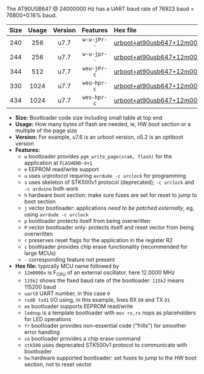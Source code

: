 The AT90USB647 @ 24000000 Hz has a UART baud rate of 76923 baud = 76800+0.16% baud.

|Size|Usage|Version|Features|Hex file|
|:-:|:-:|:-:|:-:|:--|
|240|256|u7.7|`w-u-jPr--`|[urboot+at90usb647+12m0000x+++38k4_uart0_rxd2_txd3_lednop.hex](https://raw.githubusercontent.com/stefanrueger/urboot.hex/main/mcus/at90usb647/external_oscillator/fcpu+12m0000_Hz/br+++38k4_bps/urboot+at90usb647+12m0000x+++38k4_uart0_rxd2_txd3_lednop.hex)|
|244|256|u7.7|`w-u-jpr--`|[urboot+at90usb647+12m0000x+++38k4_uart0_rxd2_txd3_lednop_fr.hex](https://raw.githubusercontent.com/stefanrueger/urboot.hex/main/mcus/at90usb647/external_oscillator/fcpu+12m0000_Hz/br+++38k4_bps/urboot+at90usb647+12m0000x+++38k4_uart0_rxd2_txd3_lednop_fr.hex)|
|344|512|u7.7|`weu-jPr-c`|[urboot+at90usb647+12m0000x+++38k4_uart0_rxd2_txd3_ee_lednop_fr_ce.hex](https://raw.githubusercontent.com/stefanrueger/urboot.hex/main/mcus/at90usb647/external_oscillator/fcpu+12m0000_Hz/br+++38k4_bps/urboot+at90usb647+12m0000x+++38k4_uart0_rxd2_txd3_ee_lednop_fr_ce.hex)|
|330|1024|u7.7|`weu-hpr-c`|[urboot+at90usb647+12m0000x+++38k4_uart0_rxd2_txd3_ee_lednop_fr_ce_hw.hex](https://raw.githubusercontent.com/stefanrueger/urboot.hex/main/mcus/at90usb647/external_oscillator/fcpu+12m0000_Hz/br+++38k4_bps/urboot+at90usb647+12m0000x+++38k4_uart0_rxd2_txd3_ee_lednop_fr_ce_hw.hex)|
|434|1024|u7.7|`wes-hpr-c`|[urboot+at90usb647+12m0000x+++38k4_uart0_rxd2_txd3_ee_lednop_fr_ce_stk500_hw.hex](https://raw.githubusercontent.com/stefanrueger/urboot.hex/main/mcus/at90usb647/external_oscillator/fcpu+12m0000_Hz/br+++38k4_bps/urboot+at90usb647+12m0000x+++38k4_uart0_rxd2_txd3_ee_lednop_fr_ce_stk500_hw.hex)|

- **Size:** Bootloader code size including small table at top end
- **Usage:** How many bytes of flash are needed, ie, HW boot section or a multiple of the page size
- **Version:** For example, u7.6 is an urboot version, o5.2 is an optiboot version
- **Features:**
  + `w` bootloader provides `pgm_write_page(sram, flash)` for the application at `FLASHEND-4+1`
  + `e` EEPROM read/write support
  + `u` uses urprotocol requiring `avrdude -c urclock` for programming
  + `s` uses skeleton of STK500v1 protocol (deprecated); `-c urclock` and `-c arduino` both work
  + `h` hardware boot section: make sure fuses are set for reset to jump to boot section
  + `j` vector bootloader: applications *need to be patched externally*, eg, using `avrdude -c urclock`
  + `p` bootloader protects itself from being overwritten
  + `P` vector bootloader only: protects itself and reset vector from being overwritten
  + `r` preserves reset flags for the application in the register R2
  + `c` bootloader provides chip erase functionality (recommended for large MCUs)
  + `-` corresponding feature not present
- **Hex file:** typically MCU name followed by
  + `12m0000x` is F<sub>CPU</sub> of an external oscillator, here 12.0000 MHz
  + `115k2` shows the fixed baud rate of the bootloader: `115k2` means 115200 baud
  + `uart0` UART number, in this case `0`
  + `rxd0 txd1` I/O using, in this example, lines RX `D0` and TX `D1`
  + `ee` bootloader supports EEPROM read/write
  + `lednop` is a template bootloader with `mov rx,rx` nops as placeholders for LED operations
  + `fr` bootloader provides non-essential code ("frills") for smoother error handling
  + `ce` bootloader provides a chip erase command
  + `stk500` uses deprecated STK500v1 protocol to communicate with bootloader
  + `hw` hardware supported bootloader: set fuses to jump to the HW boot section, not to reset vector
